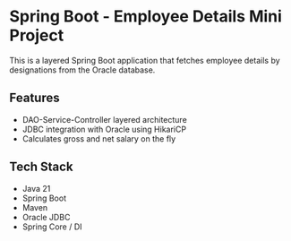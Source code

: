 # Spring Boot - Employee Details Mini Project

This is a layered Spring Boot application that fetches employee details by designations from the Oracle database.

## Features
- DAO-Service-Controller layered architecture
- JDBC integration with Oracle using HikariCP
- Calculates gross and net salary on the fly

## Tech Stack
- Java 21
- Spring Boot
- Maven
- Oracle JDBC
- Spring Core / DI
